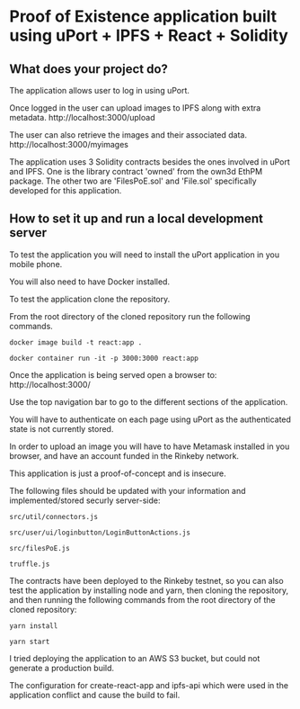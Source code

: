 # Proof of Existence application built using uPort + IPFS + React + Solidity

## What does your project do?

The application allows user to log in using uPort.

Once logged in the user can upload images to IPFS along with extra metadata.
http://localhost:3000/upload

The user can also retrieve the images and their associated data.
http://localhost:3000/myimages

The application uses 3 Solidity contracts besides the ones involved in uPort and IPFS.
One is the library contract 'owned' from the own3d EthPM package.
The other two are 'FilesPoE.sol' and 'File.sol' specifically developed for this application.

## How to set it up and run a local development server

To test the application you will need to install the uPort application in you mobile phone.

You will also need to have Docker installed.

To test the application clone the repository.

From the root directory of the cloned repository run the following commands.

```docker image build -t react:app .```

```docker container run -it -p 3000:3000 react:app```

Once the application is being served open a browser to:
http://localhost:3000/

Use the top navigation bar to go to the different sections of the application.

You will have to authenticate on each page using uPort as the authenticated state is not currently stored.

In order to upload an image you will have to have Metamask installed in you browser, and have an account funded in the Rinkeby network.

This application is just a proof-of-concept and is insecure.

The following files should be updated with your information and implemented/stored securly server-side:

```src/util/connectors.js```

```src/user/ui/loginbutton/LoginButtonActions.js```

```src/filesPoE.js```

```truffle.js```

The contracts have been deployed to the Rinkeby testnet, so you can also test the application by installing node and yarn, then cloning the repository, and then running the following commands from the root directory of the cloned repository:

```yarn install```

```yarn start```

I tried deploying the application to an AWS S3 bucket, but could not generate a production build.

The configuration for create-react-app and ipfs-api which were used in the application conflict and cause the build to fail.
